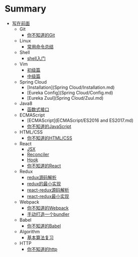 # Summary

* [写在前面](README.md)
  - Git
    - [你不知道的Git](Git/you-dont-know-git.md)
  - Linux
    - [常用命令总结](Linux/常用命令总结.md)
  - Shell
    - [shell入门](Shell/shell入门.md)
  - Vim
    - [初级篇](Vim/Vim使用总结-初级篇.md)
    - [中级篇](Vim/Vim使用总结-中级篇.md)
  - Spring Cloud
    - [Installation](Spring Cloud/Installation.md)
    - [Eureka Config](Spring Cloud/Config.md)
    - [Eureka Zuul](Spring Cloud/Zuul.md)
  - Java8
    - [函数式接口](Java8/function-interface.md)
  - ECMAScript
    - [ECMAScript](ECMAScript/ES2016 and ES2017.md)
    - [你不知道的JavaScript](ECMAScript/you-dont-know-javascript.md)
  - HTML/CSS
    - [你不知道的HTML/CSS](HTML-CSS/you-dont-know-html-css.md)
  - React
    - [JSX](React/jsx.md)
    - [Reconciler](React/reconciler.md)
    - [Hook](React/hook.md)
    - [你不知道的React](React/you-dont-know-react.md)
  - Redux
    - [redux源码解析](redux/redux-source.md)
    - [redux的最小实现](redux/mini-redux.md)
    - [react-redux源码解析](redux/react-redux-source.md)
    - [react-redux最小实现](redux/mini-react-redux.md)
  - Webpack
    - [你不知道的Webpack](Webpack/you-dont-know-webpack.md)
    - [手动打造一个bundler](Webpack/bundler.md)
  - Babel
    - [你不知道的Babel](Babel/you-dont-know-babel.md)
  - Algorithm
    - [基本算法复习](Algorithm/basic.md)
  - HTTP
    - [你不知道的http](HTTP/you-dont-know-http.md)
  
